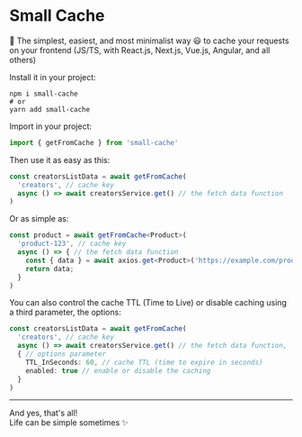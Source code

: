 # Small Cache

🎈 The simplest, easiest, and most minimalist way 😃 to cache your requests on your frontend (JS/TS, with React.js, Next.js, Vue.js, Angular, and all others)

Install it in your project:
```console
npm i small-cache
# or
yarn add small-cache
```

Import in your project:
```js
import { getFromCache } from 'small-cache'
```

Then use it as easy as this:
```ts
const creatorsListData = await getFromCache(
  'creators', // cache key
  async () => await creatorsService.get() // the fetch data function
)
```

Or as simple as:
```ts
const product = await getFromCache<Product>(
  'product-123', // cache key
  async () => { // the fetch data function
    const { data } = await axios.get<Product>('https://example.com/products/123')
    return data;
  }
)
```

You can also control the cache TTL (Time to Live) or disable caching using a third parameter, the options:
```ts
const creatorsListData = await getFromCache(
  'creators', // cache key
  async () => await creatorsService.get() // the fetch data function,
  { // options parameter
    TTL_InSeconds: 60, // cache TTL (time to expire in seconds)
    enabled: true // enable or disable the caching
  }
)
```


---

And yes, that's all! <br />
Life can be simple sometimes ✨

